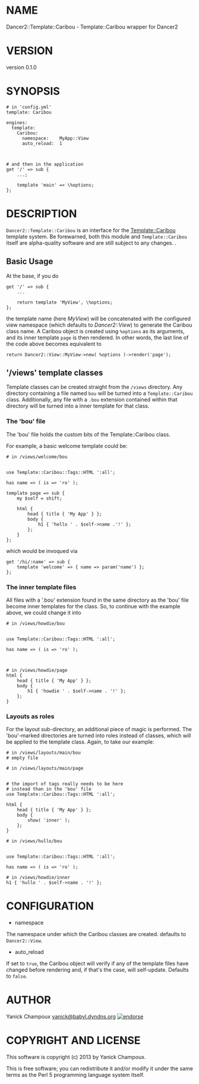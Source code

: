 # NAME

Dancer2::Template::Caribou - Template::Caribou wrapper for Dancer2

# VERSION

version 0.1.0

# SYNOPSIS

    # in 'config.yml'
    template: Caribou

    engines:
      template:
        Caribou:
          namespace:    MyApp::View
          auto_reload:  1



    # and then in the application
    get '/' => sub { 
        ...;

        template 'main' => \%options;
    };

# DESCRIPTION

`Dancer2::Template::Caribou` is an interface for the [Template::Caribou](http://search.cpan.org/perldoc?Template::Caribou)
template system. Be forewarned, both this module and `Template::Caribou`
itself are alpha-quality software and are still subject to any changes. <Caveat
Maxima Emptor>.

## Basic Usage

At the base, if you do

    get '/' => sub {
        ...

        return template 'MyView', \%options;
    };

the template name (here _MyView_) will be concatenated with the 
configured view namespace (which defaults to _Dancer2::View_)
to generate the Caribou class name. A Caribou object is created
using `%options` as its arguments, and its inner template `page` is then
rendered. In other words, the last line of the code above becomes 
equivalent to 

    return Dancer2::View::MyView->new( %options )->render('page');

## '/views' template classes

Template classes can be created straight from the `/views` directory.
Any directory containing a file named `bou` will be turned into a 
`Template::Caribou` class. Additionally, any file with a `.bou` extension
contained within that directory will be turned into a inner template for 
that class.

### The 'bou' file

The 'bou' file holds the custom bits of the Template::Caribou class.

For example, a basic welcome template could be:

    # in /views/welcome/bou
    

    use Template::Caribou::Tags::HTML ':all';

    has name => ( is => 'ro' );

    template page => sub {
        my $self = shift;

        html {
            head { title { 'My App' } };
            body {
                h1 { 'hello ' . $self->name .'!' };
            };
        }
    };

which would be invoqued via

    get '/hi/:name' => sub {
        template 'welcome' => { name => param('name') };
    };

### The inner template files

All files with a '.bou' extension found in the same directory as the 'bou'
file become inner templates for the class. So, to continue with the example
above, we could change it into

    # in /views/howdie/bou
    

    use Template::Caribou::Tags::HTML ':all';

    has name => ( is => 'ro' );



    # in /views/howdie/page
    html {
        head { title { 'My App' } };
        body {
            h1 { 'howdie ' . $self->name . '!' };
        };
    }

### Layouts as roles

For the layout sub-directory, an additional piece of magic is performed.
The 'bou'-marked directories are turned into roles instead of classes, which will be applied to
the template class. Again, to take our example:

    # in /views/layouts/main/bou
    # empty file

    # in /views/layouts/main/page
    

    # the import of tags really needs to be here 
    # instead than in the 'bou' file 
    use Template::Caribou::Tags::HTML ':all';

    html {
        head { title { 'My App' } };
        body {
            show( 'inner' );
        };
    }

    # in /views/hullo/bou
    

    use Template::Caribou::Tags::HTML ':all';

    has name => ( is => 'ro' );

    # in /views/howdie/inner
    h1 { 'hullo ' . $self->name . '!' };

# CONFIGURATION

- namespace 

The namespace under which the Caribou classes are created.
defaults to `Dancer2::View`.

- auto\_reload

If set to `true`, the Caribou object will verify if any of the 
template files have changed before rendering and, if that's the case,
will self-update. Defaults to `false`.

# AUTHOR

Yanick Champoux <yanick@babyl.dyndns.org> [![endorse](http://api.coderwall.com/yanick/endorsecount.png)](http://coderwall.com/yanick)

# COPYRIGHT AND LICENSE

This software is copyright (c) 2013 by Yanick Champoux.

This is free software; you can redistribute it and/or modify it under
the same terms as the Perl 5 programming language system itself.
